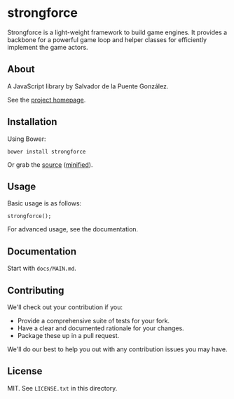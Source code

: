 # strongforce

Strongforce is a light-weight framework to build game engines. It provides a backbone for a powerful game loop and helper classes for efficiently implement the game actors.

## About

A JavaScript library by Salvador de la Puente González.

See the [project homepage](http://lodr.github.io/strongforce).

## Installation

Using Bower:

    bower install strongforce

Or grab the [source](https://github.com/lodr/strongforce/dist/strongforce.js) ([minified](https://github.com/lodr/strongforce/dist/strongforce.min.js)).

## Usage

Basic usage is as follows:

    strongforce();

For advanced usage, see the documentation.

## Documentation

Start with `docs/MAIN.md`.

## Contributing

We'll check out your contribution if you:

* Provide a comprehensive suite of tests for your fork.
* Have a clear and documented rationale for your changes.
* Package these up in a pull request.

We'll do our best to help you out with any contribution issues you may have.

## License

MIT. See `LICENSE.txt` in this directory.
